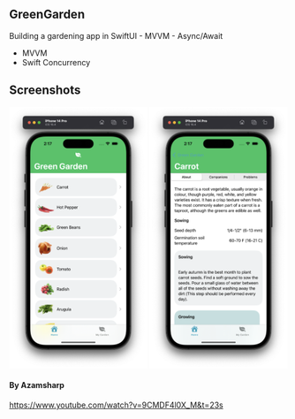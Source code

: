 ## GreenGarden
Building a gardening app in SwiftUI - MVVM - Async/Await

- MVVM
- Swift Concurrency 

## Screenshots

<div>
  <img src="Screenshots/screen-1.png" width="250">
  <img src="Screenshots/screen-2.png" width="250">
</div>

#### By Azamsharp
https://www.youtube.com/watch?v=9CMDF4l0X_M&t=23s

